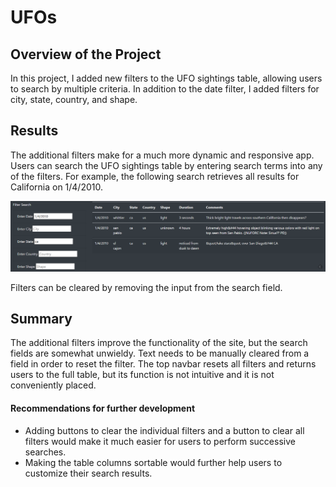 # UFOs

## Overview of the Project

In this project, I added new filters to the UFO sightings table, allowing users to search by multiple criteria. In addition to the date filter, I added filters for city, state, country, and shape.  

## Results

The additional filters make for a much more dynamic and responsive app. Users can search the UFO sightings table by entering search terms into any of the filters. For example, the following search retrieves all results for California on 1/4/2010.

![Search](Resources/search_ex.png)

Filters can be cleared by removing the input from the search field.

## Summary

The additional filters improve the functionality of the site, but the search fields are somewhat unwieldy. Text needs to be manually cleared from a field in order to reset the filter. The top navbar resets all filters and returns users to the full table, but its function is not intuitive and it is not conveniently placed. 

#### Recommendations for further development

- Adding buttons to clear the individual filters and a button to clear all filters would make it much easier for users to perform successive searches. 
- Making the table columns sortable would further help users to customize their search results.

